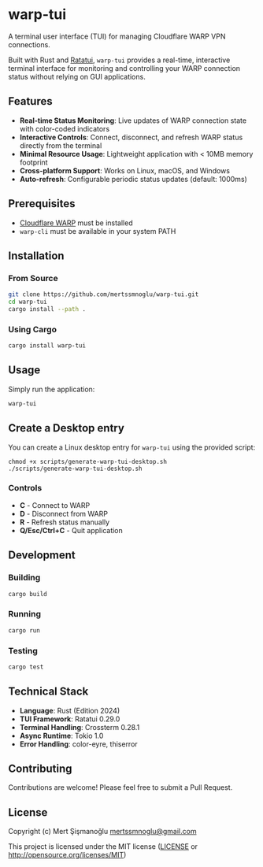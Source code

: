 # warp-tui

A terminal user interface (TUI) for managing Cloudflare WARP VPN connections.

Built with Rust and [Ratatui], `warp-tui` provides a real-time, interactive terminal interface for monitoring and controlling your WARP connection status without relying on GUI applications.

## Features

- **Real-time Status Monitoring**: Live updates of WARP connection state with color-coded indicators
- **Interactive Controls**: Connect, disconnect, and refresh WARP status directly from the terminal
- **Minimal Resource Usage**: Lightweight application with < 10MB memory footprint
- **Cross-platform Support**: Works on Linux, macOS, and Windows
- **Auto-refresh**: Configurable periodic status updates (default: 1000ms)

## Prerequisites

- [Cloudflare WARP](https://developers.cloudflare.com/warp-client/) must be installed
- `warp-cli` must be available in your system PATH

## Installation

### From Source

```bash
git clone https://github.com/mertssmnoglu/warp-tui.git
cd warp-tui
cargo install --path .
```

### Using Cargo

```bash
cargo install warp-tui
```

## Usage

Simply run the application:

```bash
warp-tui
```

## Create a Desktop entry

You can create a Linux desktop entry for `warp-tui` using the provided script:

```shell
chmod +x scripts/generate-warp-tui-desktop.sh
./scripts/generate-warp-tui-desktop.sh
```

### Controls

- **C** - Connect to WARP
- **D** - Disconnect from WARP  
- **R** - Refresh status manually
- **Q/Esc/Ctrl+C** - Quit application

## Development

### Building

```bash
cargo build
```

### Running

```bash
cargo run
```

### Testing

```bash
cargo test
```

## Technical Stack

- **Language**: Rust (Edition 2024)
- **TUI Framework**: Ratatui 0.29.0
- **Terminal Handling**: Crossterm 0.28.1
- **Async Runtime**: Tokio 1.0
- **Error Handling**: color-eyre, thiserror

## Contributing

Contributions are welcome! Please feel free to submit a Pull Request.

## License

Copyright (c) Mert Şişmanoğlu <mertssmnoglu@gmail.com>

This project is licensed under the MIT license ([LICENSE] or <http://opensource.org/licenses/MIT>)

[Ratatui]: https://ratatui.rs
[LICENSE]: ./LICENSE
